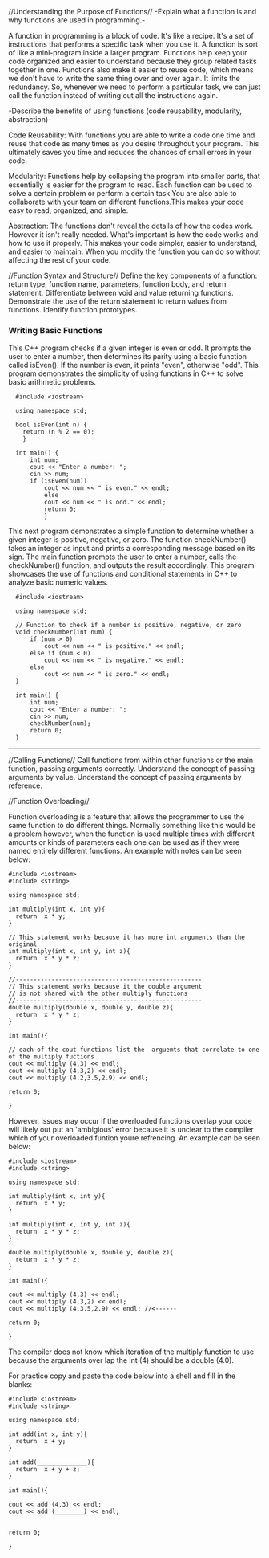   //Understanding the Purpose of Functions//
-Explain what a function is and why functions are used in programming.-

A function in programming is a block of code. It's  like a recipe. It's a set of instructions that performs a specific task when you use it.
A function is sort of like a  mini-program inside a larger program. Functions help keep your code organized and easier to understand because 
they group related tasks together in one. Functions  also make it easier to reuse code, which means we don't have to write the same thing over 
and over again. It limits the redundancy. So, whenever we need to perform a particular task, we can just call the function instead of writing 
out all the instructions again.


-Describe the benefits of using functions (code reusability, modularity, abstraction)-

Code Reusability: With functions you are able to write a code one time and reuse that code as many times as you desire throughout your program. 
This ultimately saves you time and reduces the chances of small errors in your code.  


Modularity: Functions help by collapsing the program into smaller parts, that essentially is easier for the program to read. Each function can be
used to solve a certain problem or perform a certain task.You are also able to collaborate with your team on different functions.This makes your code
easy to read, organized, and simple. 

Abstraction: The functions don't reveal the details of how the codes work. However it isn't really needed. What's important is how the code works and 
how to use it properly. This makes your code simpler, easier to understand, and easier to maintain. When you modify the function you can do so without 
affecting the rest of your code.






//Function Syntax and Structure//
Define the key components of a function: return type, function name, parameters, function body, and return statement.
Differentiate between void and value returning functions.
Demonstrate the use of the return statement to return values from functions.
Identify function prototypes.

### Writing Basic Functions

This C++ program checks if a given integer is even or odd. It prompts the user to enter a number, then determines its parity using a basic
function called isEven(). If the number is even, it prints "even", otherwise "odd". This program demonstrates the simplicity of using
functions in C++ to solve basic arithmetic problems.

      #include <iostream>
      
      using namespace std;
      
      bool isEven(int n) {
        return (n % 2 == 0);
        }
      
      int main() {
          int num;
          cout << "Enter a number: ";
          cin >> num;
          if (isEven(num))
              cout << num << " is even." << endl;
              else
              cout << num << " is odd." << endl;
              return 0;
              }

This next program demonstrates a simple function to determine whether a given integer is positive, negative, or zero. The function
checkNumber() takes an integer as input and prints a corresponding message based on its sign. The main function prompts the user to enter a
number, calls the checkNumber() function, and outputs the result accordingly. This program showcases the use of functions and conditional
statements in C++ to analyze basic numeric values.
  
      #include <iostream>
      
      using namespace std;
      
      // Function to check if a number is positive, negative, or zero
      void checkNumber(int num) {
          if (num > 0)
              cout << num << " is positive." << endl;
          else if (num < 0)
              cout << num << " is negative." << endl;
          else
              cout << num << " is zero." << endl;
      }
      
      int main() {
          int num;
          cout << "Enter a number: ";
          cin >> num;
          checkNumber(num);
          return 0;
      }
___________________________________________________________________________________________________________________
//Calling Functions//
Call functions from within other functions or the main function, passing arguments correctly.
Understand the concept of passing arguments by value.
Understand the concept of passing arguments by reference.

//Function Overloading//

Function overloading is a feature that allows the programmer to use the same function to do different things. Normally something like this would be a problem however, when the function is used multiple times with different amounts or kinds of parameters each one can be used as if they were named entirely different functions. An example with notes can be seen below:

    #include <iostream>
    #include <string>

    using namespace std;

    int multiply(int x, int y){
      return  x * y;
    }

    // This statement works because it has more int arguments than the original
    int multiply(int x, int y, int z){ 
      return  x * y * z;
    }

    //----------------------------------------------------
    // This statement works because it the double argument
    // is not shared with the other multiply functions
    //----------------------------------------------------
    double multiply(double x, double y, double z){
      return  x * y * z;
    }

    int main(){

    // each of the cout functions list the  arguemts that correlate to one of the multiply fuctions
    cout << multiply (4,3) << endl;
    cout << multiply (4,3,2) << endl; 
    cout << multiply (4.2,3.5,2.9) << endl;

    return 0;

    }

However, issues may occur if the overloaded functions overlap your code will likely out put an 'ambigious' error because it is unclear to the compiler which of your overloaded funtion youre refrencing. An example can be seen below:

    #include <iostream>
    #include <string>

    using namespace std;

    int multiply(int x, int y){
      return  x * y;
    }

    int multiply(int x, int y, int z){ 
      return  x * y * z;
    }

    double multiply(double x, double y, double z){
      return  x * y * z;
    }

    int main(){

    cout << multiply (4,3) << endl;
    cout << multiply (4,3,2) << endl; 
    cout << multiply (4,3.5,2.9) << endl; //<------

    return 0;

    }

The compiler does not know which iteration of the multiply function to use because the arguments over lap the int (4) should be a double (4.0).

For practice copy and paste the code below into a shell and fill in the blanks:

    #include <iostream>
    #include <string>

    using namespace std;

    int add(int x, int y){
      return  x + y;
    }

    int add(______________){ 
      return  x + y + z;
    }

    int main(){

    cout << add (4,3) << endl;
    cout << add (________) << endl; 


    return 0;

    }


